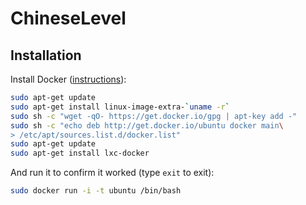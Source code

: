 ChineseLevel
============

Installation
------------

Install Docker ([instructions](http://docs.docker.io/en/latest/installation/ubuntulinux/)):

```bash
sudo apt-get update
sudo apt-get install linux-image-extra-`uname -r`
sudo sh -c "wget -qO- https://get.docker.io/gpg | apt-key add -"
sudo sh -c "echo deb http://get.docker.io/ubuntu docker main\
> /etc/apt/sources.list.d/docker.list"
sudo apt-get update
sudo apt-get install lxc-docker
```

And run it to confirm it worked (type `exit` to exit):

```bash
sudo docker run -i -t ubuntu /bin/bash
```